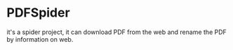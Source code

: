 # PDFSpider
it's a spider project, it can download PDF from the web and rename the PDF by information on web.
